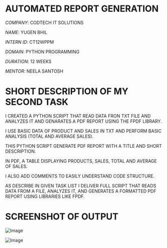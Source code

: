# AUTOMATED  REPORT  GENERATION

*COMPANY*: CODTECH IT SOLUTIONS

*NAME*: YUGEN BHIL

*INTERN ID*: CT12WPPM

*DOMAIN*: PYTHON PROGRAMMING

*DURATION*: 12 WEEKS

*MENTOR*: NEELA SANTOSH

#  SHORT DESCRIPTION OF MY SECOND TASK

I CREATED A PYTHON SCRIPT THAT READ DATA FRON TXT FILE AND ANALYZES IT AND GENARATES A PDF REPORT USING THE FPDF LIBRARY.

I USE BASIC DATA OF PRODUCT AND SALES IN TXT AND PERFORM BASIC ANALYSIS (TOTAL AND AVERAGE SALES).

THIS PYTHON SCRIPT GENERATE PDF REPORT WITH A TITLE AND SHORT DESCRIPTION.

IN PDF, A TABLE DISPLAYING PRODUCTS, SALES, TOTAL AND AVERAGE OF SALES.

I ALSO ADD COMMENTS TO EASILY UNDERSTAND CODE STRUCTURE.

AS DESCRIBE IN GIVEN TASK LIST I DELIVER FULL SCRIPT THAT READS DATA FROM A FILE, ANALYZES IT, AND GENERATES A FORMATTED PDF REPORT USING LIBRARIES LIKE FPDF.

# SCREENSHOT OF OUTPUT


![Image](https://github.com/user-attachments/assets/07a7fd31-8aa7-4227-8090-596c35145ae6)



![Image](https://github.com/user-attachments/assets/a7b8dbd4-7e85-48bf-9473-576a41332710)
